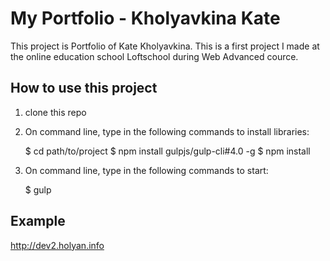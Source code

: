 # My Portfolio - Kholyavkina Kate

This project is Portfolio of Kate Kholyavkina. This is a first project I made at the online education school Loftschool during Web Advanced cource.



How to use this project
--------

1. clone this repo
2. On command line, type in the following commands to install libraries:

	$ cd path/to/project
	$ npm install gulpjs/gulp-cli#4.0 -g
	$ npm install

3. On command line, type in the following commands to start:

	$ gulp




Example
--------
http://dev2.holyan.info

